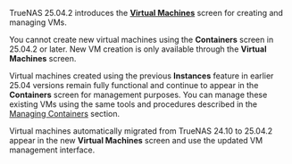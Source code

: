 &NewLine;

TrueNAS 25.04.2 introduces the [**Virtual Machines**](/scale/scaletutorials/virtualmachines/) screen for creating and managing VMs.

You cannot create new virtual machines using the **Containers** screen in 25.04.2 or later.
New VM creation is only available through the **Virtual Machines** screen.

Virtual machines created using the previous **Instances** feature in earlier 25.04 versions remain fully functional and continue to appear in the **Containers** screen for management purposes.
You can manage these existing VMs using the same tools and procedures described in the [Managing Containers](#managing-containers) section.

Virtual machines automatically migrated from TrueNAS 24.10 to 25.04.2 appear in the new **Virtual Machines** screen and use the updated VM management interface.
